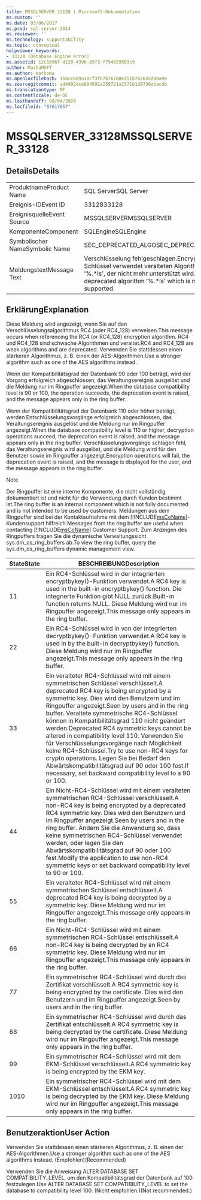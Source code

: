 ```yaml
---
title: MSSQLSERVER_33128 | Microsoft-Dokumentation
ms.custom: ''
ms.date: 03/06/2017
ms.prod: sql-server-2014
ms.reviewer: ''
ms.technology: supportability
ms.topic: conceptual
helpviewer_keywords:
- 33128 (Database Engine error)
ms.assetid: 12c1096f-d120-439b-85f3-f794859503c9
author: MashaMSFT
ms.author: mathoma
ms.openlocfilehash: 158cc609a18cf3fe7b76708e351b78263cd80a9e
ms.sourcegitcommit: ad4d92dce894592a259721a1571b1d8736abacdb
ms.translationtype: MT
ms.contentlocale: de-DE
ms.lasthandoff: 08/04/2020
ms.locfileid: "87617057"
---
```

# <a name="mssqlserver_33128"></a><span data-ttu-id="6e77d-102">MSSQLSERVER_33128</span><span class="sxs-lookup"><span data-stu-id="6e77d-102">MSSQLSERVER_33128</span></span>
    
## <a name="details"></a><span data-ttu-id="6e77d-103">Details</span><span class="sxs-lookup"><span data-stu-id="6e77d-103">Details</span></span>  
  
|||  
|-|-|  
|<span data-ttu-id="6e77d-104">Produktname</span><span class="sxs-lookup"><span data-stu-id="6e77d-104">Product Name</span></span>|<span data-ttu-id="6e77d-105">SQL Server</span><span class="sxs-lookup"><span data-stu-id="6e77d-105">SQL Server</span></span>|  
|<span data-ttu-id="6e77d-106">Ereignis-ID</span><span class="sxs-lookup"><span data-stu-id="6e77d-106">Event ID</span></span>|<span data-ttu-id="6e77d-107">33128</span><span class="sxs-lookup"><span data-stu-id="6e77d-107">33128</span></span>|  
|<span data-ttu-id="6e77d-108">Ereignisquelle</span><span class="sxs-lookup"><span data-stu-id="6e77d-108">Event Source</span></span>|<span data-ttu-id="6e77d-109">MSSQLSERVER</span><span class="sxs-lookup"><span data-stu-id="6e77d-109">MSSQLSERVER</span></span>|  
|<span data-ttu-id="6e77d-110">Komponente</span><span class="sxs-lookup"><span data-stu-id="6e77d-110">Component</span></span>|<span data-ttu-id="6e77d-111">SQLEngine</span><span class="sxs-lookup"><span data-stu-id="6e77d-111">SQLEngine</span></span>|  
|<span data-ttu-id="6e77d-112">Symbolischer Name</span><span class="sxs-lookup"><span data-stu-id="6e77d-112">Symbolic Name</span></span>|<span data-ttu-id="6e77d-113">SEC_DEPRECATED_ALGO</span><span class="sxs-lookup"><span data-stu-id="6e77d-113">SEC_DEPRECATED_ALGO</span></span>|  
|<span data-ttu-id="6e77d-114">Meldungstext</span><span class="sxs-lookup"><span data-stu-id="6e77d-114">Message Text</span></span>|<span data-ttu-id="6e77d-115">Verschlüsselung fehlgeschlagen.</span><span class="sxs-lookup"><span data-stu-id="6e77d-115">Encryption failed.</span></span> <span data-ttu-id="6e77d-116">Schlüssel verwendet veralteten Algorithmus '%.\*ls', der nicht mehr unterstützt wird.</span><span class="sxs-lookup"><span data-stu-id="6e77d-116">Key uses deprecated algorithm '%.\*ls' which is no longer supported.</span></span>|  
  
## <a name="explanation"></a><span data-ttu-id="6e77d-117">Erklärung</span><span class="sxs-lookup"><span data-stu-id="6e77d-117">Explanation</span></span>  
 <span data-ttu-id="6e77d-118">Diese Meldung wird angezeigt, wenn Sie auf den Verschlüsselungsalgorithmus RC4 (oder RC4_128) verweisen.</span><span class="sxs-lookup"><span data-stu-id="6e77d-118">This message occurs when referencing the RC4 (or RC4_128) encryption algorithm.</span></span> <span data-ttu-id="6e77d-119">RC4 und RC4_128 sind schwache Algorithmen und veraltet.</span><span class="sxs-lookup"><span data-stu-id="6e77d-119">RC4 and RC4_128 are weak algorithms and are deprecated.</span></span> <span data-ttu-id="6e77d-120">Verwenden Sie stattdessen einen stärkeren Algorithmus, z. B. einen der AES-Algorithmen.</span><span class="sxs-lookup"><span data-stu-id="6e77d-120">Use a stronger algorithm such as one of the AES algorithms instead.</span></span>  
  
 <span data-ttu-id="6e77d-121">Wenn der Kompatibilitätsgrad der Datenbank 90 oder 100 beträgt, wird der Vorgang erfolgreich abgeschlossen, das Veraltungsereignis ausgelöst und die Meldung nur im Ringpuffer angezeigt.</span><span class="sxs-lookup"><span data-stu-id="6e77d-121">When the database compatibility level is 90 or 100, the operation succeeds, the deprecation event is raised, and the message appears only in the ring buffer.</span></span>  
  
 <span data-ttu-id="6e77d-122">Wenn der Kompatibilitätsgrad der Datenbank 110 oder höher beträgt, werden Entschlüsselungsvorgänge erfolgreich abgeschlossen, das Veraltungsereignis ausgelöst und die Meldung nur im Ringpuffer angezeigt.</span><span class="sxs-lookup"><span data-stu-id="6e77d-122">When the database compatibility level is 110 or higher, decryption operations succeed, the deprecation event is raised, and the message appears only in the ring buffer.</span></span> <span data-ttu-id="6e77d-123">Verschlüsselungsvorgänge schlagen fehl, das Veraltungsereignis wird ausgelöst, und die Meldung wird für den Benutzer sowie im Ringpuffer angezeigt.</span><span class="sxs-lookup"><span data-stu-id="6e77d-123">Encryption operations will fail, the deprecation event is raised, and the message is displayed for the user, and the message appears in the ring buffer.</span></span>  
  
> [!NOTE]  
>  <span data-ttu-id="6e77d-124">Der Ringpuffer ist eine interne Komponente, die nicht vollständig dokumentiert ist und nicht für die Verwendung durch Kunden bestimmt ist.</span><span class="sxs-lookup"><span data-stu-id="6e77d-124">The ring buffer is an internal component which is not fully documented and is not intended to be used by customers.</span></span> <span data-ttu-id="6e77d-125">Meldungen aus dem Ringpuffer sind bei der Kontaktaufnahme mit dem [!INCLUDE[msCoName](../../includes/msconame-md.md)]-Kundensupport hilfreich.</span><span class="sxs-lookup"><span data-stu-id="6e77d-125">Messages from the ring buffer are useful when contacting [!INCLUDE[msCoName](../../includes/msconame-md.md)] Customer Support.</span></span> <span data-ttu-id="6e77d-126">Zum Anzeigen des Ringpuffers fragen Sie die dynamische Verwaltungssicht sys.dm_os_ring_buffers ab.</span><span class="sxs-lookup"><span data-stu-id="6e77d-126">To view the ring buffer, query the sys.dm_os_ring_buffers dynamic management view.</span></span>  
  
|<span data-ttu-id="6e77d-127">State</span><span class="sxs-lookup"><span data-stu-id="6e77d-127">State</span></span>|<span data-ttu-id="6e77d-128">BESCHREIBUNG</span><span class="sxs-lookup"><span data-stu-id="6e77d-128">Description</span></span>|  
|-----------|-----------------|  
|<span data-ttu-id="6e77d-129">1</span><span class="sxs-lookup"><span data-stu-id="6e77d-129">1</span></span>|<span data-ttu-id="6e77d-130">Ein RC4-Schlüssel wird in der integrierten encryptbykey()-Funktion verwendet.</span><span class="sxs-lookup"><span data-stu-id="6e77d-130">A RC4 key is used in the built-in encryptbykey() function.</span></span> <span data-ttu-id="6e77d-131">Die integrierte Funktion gibt NULL zurück.</span><span class="sxs-lookup"><span data-stu-id="6e77d-131">Built-in function returns NULL.</span></span> <span data-ttu-id="6e77d-132">Diese Meldung wird nur im Ringpuffer angezeigt.</span><span class="sxs-lookup"><span data-stu-id="6e77d-132">This message only appears in the ring buffer.</span></span>|  
|<span data-ttu-id="6e77d-133">2</span><span class="sxs-lookup"><span data-stu-id="6e77d-133">2</span></span>|<span data-ttu-id="6e77d-134">Ein RC4-Schlüssel wird in von der integrierten decryptbykey()-Funktion verwendet.</span><span class="sxs-lookup"><span data-stu-id="6e77d-134">A RC4 key is used in by the built-in decryptbykey() function.</span></span> <span data-ttu-id="6e77d-135">Diese Meldung wird nur im Ringpuffer angezeigt.</span><span class="sxs-lookup"><span data-stu-id="6e77d-135">This message only appears in the ring buffer.</span></span>|  
|<span data-ttu-id="6e77d-136">3</span><span class="sxs-lookup"><span data-stu-id="6e77d-136">3</span></span>|<span data-ttu-id="6e77d-137">Ein veralteter RC4-Schlüssel wird mit einem symmetrischen Schlüssel verschlüsselt.</span><span class="sxs-lookup"><span data-stu-id="6e77d-137">A deprecated RC4 key is being encrypted by a symmetric key.</span></span> <span data-ttu-id="6e77d-138">Dies wird den Benutzern und im Ringpuffer angezeigt.</span><span class="sxs-lookup"><span data-stu-id="6e77d-138">Seen by users and in the ring buffer.</span></span> <span data-ttu-id="6e77d-139">Veraltete symmetrische RC4-Schlüssel können in Kompatibilitätsgrad 110 nicht geändert werden.</span><span class="sxs-lookup"><span data-stu-id="6e77d-139">Deprecated RC4 symmetric keys cannot be altered in compatibility level 110.</span></span> <span data-ttu-id="6e77d-140">Verwenden Sie für Verschlüsselungsvorgänge nach Möglichkeit keine RC4-Schlüssel.</span><span class="sxs-lookup"><span data-stu-id="6e77d-140">Try to use non-RC4 keys for crypto operations.</span></span> <span data-ttu-id="6e77d-141">Legen Sie bei Bedarf den Abwärtskompatibilitätsgrad auf 90 oder 100 fest.</span><span class="sxs-lookup"><span data-stu-id="6e77d-141">If necessary, set backward compatibility level to a 90 or 100.</span></span>|  
|<span data-ttu-id="6e77d-142">4</span><span class="sxs-lookup"><span data-stu-id="6e77d-142">4</span></span>|<span data-ttu-id="6e77d-143">Ein Nicht-RC4-Schlüssel wird mit einem veralteten symmetrischen RC4-Schlüssel verschlüsselt.</span><span class="sxs-lookup"><span data-stu-id="6e77d-143">A non-RC4 key is being encrypted by a deprecated RC4 symmetric key.</span></span> <span data-ttu-id="6e77d-144">Dies wird den Benutzern und im Ringpuffer angezeigt.</span><span class="sxs-lookup"><span data-stu-id="6e77d-144">Seen by users and in the ring buffer.</span></span> <span data-ttu-id="6e77d-145">Ändern Sie die Anwendung so, dass keine symmetrischen RC4-Schlüssel verwendet werden, oder legen Sie den Abwärtskompatibilitätsgrad auf 90 oder 100 fest.</span><span class="sxs-lookup"><span data-stu-id="6e77d-145">Modify the application to use non-RC4 symmetric keys or set backward compatibility level to 90 or 100.</span></span>|  
|<span data-ttu-id="6e77d-146">5</span><span class="sxs-lookup"><span data-stu-id="6e77d-146">5</span></span>|<span data-ttu-id="6e77d-147">Ein veralteter RC4-Schlüssel wird mit einem symmetrischen Schlüssel entschlüsselt.</span><span class="sxs-lookup"><span data-stu-id="6e77d-147">A deprecated RC4 key is being decrypted by a symmetric key.</span></span> <span data-ttu-id="6e77d-148">Diese Meldung wird nur im Ringpuffer angezeigt.</span><span class="sxs-lookup"><span data-stu-id="6e77d-148">This message only appears in the ring buffer.</span></span>|  
|<span data-ttu-id="6e77d-149">6</span><span class="sxs-lookup"><span data-stu-id="6e77d-149">6</span></span>|<span data-ttu-id="6e77d-150">Ein Nicht-RC4-Schlüssel wird mit einem symmetrischen RC4-Schlüssel entschlüsselt.</span><span class="sxs-lookup"><span data-stu-id="6e77d-150">A non-RC4 key is being decrypted by an RC4 symmetric key.</span></span> <span data-ttu-id="6e77d-151">Diese Meldung wird nur im Ringpuffer angezeigt.</span><span class="sxs-lookup"><span data-stu-id="6e77d-151">This message only appears in the ring buffer.</span></span>|  
|<span data-ttu-id="6e77d-152">7</span><span class="sxs-lookup"><span data-stu-id="6e77d-152">7</span></span>|<span data-ttu-id="6e77d-153">Ein symmetrischer RC4-Schlüssel wird durch das Zertifikat verschlüsselt.</span><span class="sxs-lookup"><span data-stu-id="6e77d-153">A RC4 symmetric key is being encrypted by the certificate.</span></span> <span data-ttu-id="6e77d-154">Dies wird den Benutzern und im Ringpuffer angezeigt.</span><span class="sxs-lookup"><span data-stu-id="6e77d-154">Seen by users and in the ring buffer.</span></span>|  
|<span data-ttu-id="6e77d-155">8</span><span class="sxs-lookup"><span data-stu-id="6e77d-155">8</span></span>|<span data-ttu-id="6e77d-156">Ein symmetrischer RC4-Schlüssel wird durch das Zertifikat entschlüsselt.</span><span class="sxs-lookup"><span data-stu-id="6e77d-156">A RC4 symmetric key is being decrypted by the certificate.</span></span> <span data-ttu-id="6e77d-157">Diese Meldung wird nur im Ringpuffer angezeigt.</span><span class="sxs-lookup"><span data-stu-id="6e77d-157">This message only appears in the ring buffer.</span></span>|  
|<span data-ttu-id="6e77d-158">9</span><span class="sxs-lookup"><span data-stu-id="6e77d-158">9</span></span>|<span data-ttu-id="6e77d-159">Ein symmetrischer RC4-Schlüssel wird mit dem EKM-Schlüssel verschlüsselt.</span><span class="sxs-lookup"><span data-stu-id="6e77d-159">A RC4 symmetric key is being encrypted by the EKM key.</span></span>|  
|<span data-ttu-id="6e77d-160">10</span><span class="sxs-lookup"><span data-stu-id="6e77d-160">10</span></span>|<span data-ttu-id="6e77d-161">Ein symmetrischer RC4-Schlüssel wird mit dem EKM-Schlüssel entschlüsselt.</span><span class="sxs-lookup"><span data-stu-id="6e77d-161">A RC4 symmetric key is being decrypted by the EKM key.</span></span> <span data-ttu-id="6e77d-162">Diese Meldung wird nur im Ringpuffer angezeigt.</span><span class="sxs-lookup"><span data-stu-id="6e77d-162">This message only appears in the ring buffer.</span></span>|  
  
## <a name="user-action"></a><span data-ttu-id="6e77d-163">Benutzeraktion</span><span class="sxs-lookup"><span data-stu-id="6e77d-163">User Action</span></span>  
 <span data-ttu-id="6e77d-164">Verwenden Sie stattdessen einen stärkeren Algorithmus, z. B. einen der AES-Algorithmen.</span><span class="sxs-lookup"><span data-stu-id="6e77d-164">Use a stronger algorithm such as one of the AES algorithms instead.</span></span> <span data-ttu-id="6e77d-165">(Empfohlen)</span><span class="sxs-lookup"><span data-stu-id="6e77d-165">(Recommended)</span></span>  
  
 <span data-ttu-id="6e77d-166">Verwenden Sie die Anweisung ALTER DATABASE SET COMPATIBILITY_LEVEL, um den Kompatibilitätsgrad der Datenbank auf 100 festzulegen.</span><span class="sxs-lookup"><span data-stu-id="6e77d-166">Use ALTER DATABASE SET COMPATIBILITY_LEVEL to set the database to compatibility level 100.</span></span> <span data-ttu-id="6e77d-167">(Nicht empfohlen.)</span><span class="sxs-lookup"><span data-stu-id="6e77d-167">(Not recommended.)</span></span>  
  
  
